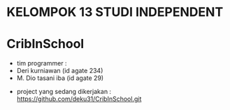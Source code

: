 # KELOMPOK 13 STUDI INDEPENDENT
# CribInSchool
+ tim programmer :
+ Deri kurniawan (id agate 234)
+ M. Dio tasani iba (id agate 29)
- project yang sedang dikerjakan : https://github.com/deku31/CribInSchool.git

